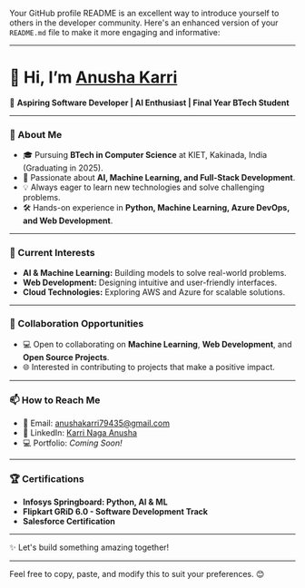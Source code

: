 

Your GitHub profile README is an excellent way to introduce yourself to others in the developer community. Here's an enhanced version of your `README.md` file to make it more engaging and informative:

---

# 👋 Hi, I’m [Anusha Karri](https://github.com/anukarri891)  
🌟 **Aspiring Software Developer | AI Enthusiast | Final Year BTech Student**  

---

### 👀 About Me  
- 🎓 Pursuing **BTech in Computer Science** at KIET, Kakinada, India (Graduating in 2025).  
- 🌱 Passionate about **AI, Machine Learning, and Full-Stack Development**.  
- 💡 Always eager to learn new technologies and solve challenging problems.  
- 🛠️ Hands-on experience in **Python, Machine Learning, Azure DevOps, and Web Development**.  

---

### 🌱 Current Interests  
- **AI & Machine Learning:** Building models to solve real-world problems.  
- **Web Development:** Designing intuitive and user-friendly interfaces.  
- **Cloud Technologies:** Exploring AWS and Azure for scalable solutions.  

---

### 💞️ Collaboration Opportunities  
- 💻 Open to collaborating on **Machine Learning**, **Web Development**, and **Open Source Projects**.  
- 🌐 Interested in contributing to projects that make a positive impact.  

---

### 📫 How to Reach Me  
- 📧 Email: [anushakarri79435@gmail.com](mailto:anushakarri79435@gmail.com)  
- 💼 LinkedIn: [Karri Naga Anusha](https://www.linkedin.com/in/karri-naga-anusha-0a119b229/)  
- 💻 Portfolio: *Coming Soon!*  

---

### 🏆 Certifications  
- **Infosys Springboard: Python, AI & ML**  
- **Flipkart GRiD 6.0 - Software Development Track**  
- **Salesforce Certification**  

---

✨ Let's build something amazing together!  

---

Feel free to copy, paste, and modify this to suit your preferences. 😊
